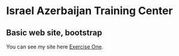 # Israel Azerbaijan Training Center
## Basic web site, bootstrap
You can see my site here [Exercise One](https://github.com/Fidan-Ismayilova/IATC_hwBootstrap.git).